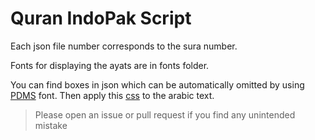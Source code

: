 # Quran IndoPak Script

Each json file number corresponds to the sura number.

Fonts for displaying the ayats are in fonts folder.

You can find boxes in json which can be automatically omitted by using [PDMS](https://github.com/pollmix/quran-indopak/tree/master/fonts/pdms) font. Then apply this [css](https://github.com/pollmix/quran-indopak/blob/1ae0f66b39cf61d524668b45340922496cfc3df3/fonts/pdms/style.css#L14) to the arabic text.

> Please open an issue or pull request if you find any unintended mistake
